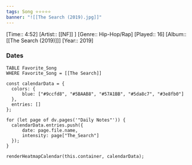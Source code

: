 ```yaml
---
tags: Song ⭐⭐⭐⭐⭐ 
banner: "![[The Search (2019).jpg]]"
---
```

[Time:: 4:52]
[Artist:: [[NF]] ]
[Genre:: Hip-Hop/Rap]
[Played:: 16]
[Album:: [[The Search (2019)]]]
[Year:: 2019]
### Dates
````dataview
TABLE Favorite_Song
WHERE Favorite_Song = [[The Search]]
````
  ```dataviewjs
const calendarData = { 
	colors: { 
		blue: ["#9ccfd8", "#5BAAB8", "#57A1BB", "#5da8c7", "#3e8fb0"] 
	}, 
	entries: [] 
}; 

for (let page of dv.pages('"Daily Notes"')) { 
	calendarData.entries.push({ 
		date: page.file.name, 
		intensity: page["The_Search"]
	}); 
} 

renderHeatmapCalendar(this.container, calendarData);
```
